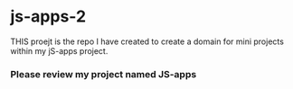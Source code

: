# js-apps-2

THIS proejt is the repo I have created to create a domain for mini projects within my jS-apps project. 

### Please review my project named JS-apps
